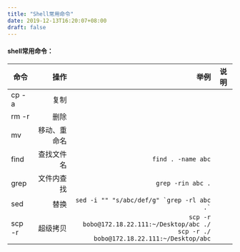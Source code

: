```yaml
---
title: "Shell常用命令"
date: 2019-12-13T16:20:07+08:00
draft: false
---
```


#### shell常用命令：
| 命令        | 操作   |  举例  |说明|
| --------   | -----:  | ----:  |---|
| cp -a     | 复制 |  ||
| rm -r        |  删除   |     ||
| mv        |    移动、重命名    |    ||
|find|查找文件名|`find . -name abc`||
|grep|文件内查找|`grep -rin abc .`||
|sed|替换|`` sed -i "" "s/abc/def/g" `grep -rl abc .` ``||
|scp -r|超级拷贝|`scp -r bobo@172.18.22.111:~/Desktop/abc ./`<br>`scp -r ./ bobo@172.18.22.111:~/Desktop/abc`||
